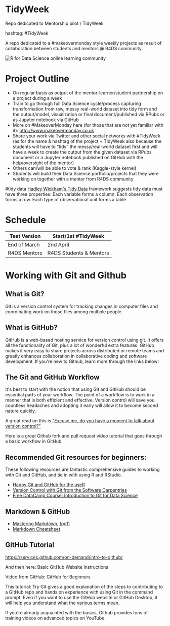 # TidyWeek
Repo dedicated to Mentorship pilot / TidyWeek <br>

hashtag: #TidyWeek 

A repo dedicated to a #makeovermonday style weekly projects as result of collaboration between students and mentors @ R4DS community.

![R for Data Science online learning community](https://github.com/rfordatascience/tidyweek/blob/master/rest/31736571%20(1).png) 

# Project Outline
- On regular basis as output of the mentor-learner/student partnership on a project during a week 
- Train to go through full Data Science cycle/process capturing transformation from raw, messy real-world dataset into tidy form and the output/model, visualization or final document/published via RPubs or as Jupyter notebook via GitHub
- More on #MakeoverMonday here (for those that are not yet familiar with it): http://www.makeovermonday.co.uk
- Share your work via Twitter and other social networks with #TidyWeek (as for the name & hashtag of the project + TidyWeek also because the students will have to “tidy” the messy/real-world dataset first and will have a week to create the output from the given dataset via RPubs document or a Jupyter notebook published on GitHub with the help/oversight of the mentor) 
- Others can/will be able to vote & rank (Kaggle-style kernel)
- Students will build their Data Science portfolio/projects that they were working on together with a mentor from R4DS community

#tidy data 
[Hadley Wickham's Tidy Data](http://vita.had.co.nz/papers/tidy-data.pdf) framework  suggests tidy data must have three properties:
Each variable forms a column.
Each observation forms a row.
Each type of observational unit forms a table


# Schedule

Test Version | Start/1st #TidyWeek
------------ | -------------
End of March | 2nd April
R4DS Mentors | R4DS Students & Mentors

# Working with Git and Github

## What is Git?
Git is a version control system for tracking changes in computer files and coordinating work on those files among multiple people.

## What is GitHub?
GitHub is a web-based hosting service for version control using git. It offers all the functionality of Git, plus a lot of wonderful extra features.  GitHub makes it very easy to share projects across distributed or remote teams and greatly enhances collaboration in collaborative coding and software development. If you're new to Github, learn more through the links below!

## The Git and GitHub Workflow
It's best to start with the notion that using Git and GitHub should be essential parts of your workflow. The point of a workflow is to work in a manner that is both efficient and effective.  Version control will save you countless headaches and adopting it early will allow it to become second nature quickly.

A great read on this is ["Excuse me, do you have a moment to talk about version control?"](https://peerj.com/preprints/3159/)

Here is a great Github fork and pull request video tutorial that goes through a basic workflow in GitHub. 

## Recommended Git resources for beginners: 

These following resources are fantastic comprehensive guides to working with Git and GitHub, and tie in with using R and RStudio.

*  [Happy Git and GitHub for the useR](http://happygitwithr.com/) 
*  [Version Control with Git from the Software Carpentries](https://swcarpentry.github.io/git-novice/)
*  [Free DataCamp Course: Introduction to Git for Data Science](https://www.datacamp.com/courses/introduction-to-git-for-data-science)

## Markdown & GitHub 

*  [Mastering Markdown](https://guides.github.com/features/mastering-markdown/), [(pdf)](https://guides.github.com/pdfs/markdown-cheatsheet-online.pdf)
*  [Markdown Cheatsheet](https://github.com/adam-p/markdown-here/wiki/Markdown-Cheatsheet)

## GitHub Tutorial

https://services.github.com/on-demand/intro-to-github/

And then here: Basic GitHub Website Instructions


Video from GitHub: GitHub for Beginners

This tutorial: Try Git gives a good explanation of the steps to contributing to a GitHub repo and hands on experience with using Git in the command prompt. Even if you want to use the GitHub website or GitHub Desktop, it will help you understand what the various terms mean.

If you're already acquainted with the basics, Github provides tons of training videos on advanced topics on YouTube.
